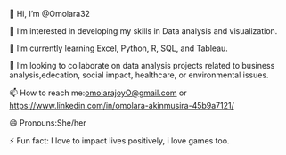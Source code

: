 👋 Hi, I’m @Omolara32

👀 I’m interested in developing my skills in Data analysis and visualization.

🌱 I’m currently learning Excel, Python, R, SQL, and Tableau.

💞️ I’m looking to collaborate on data analysis projects related to business analysis,edecation, social impact, healthcare, or environmental issues.

📫 How to reach me:omolarajoyO@gmail.com or https://www.linkedin.com/in/omolara-akinmusira-45b9a7121/

😄 Pronouns:She/her

⚡ Fun fact: I love to impact lives positively, i love games too.

